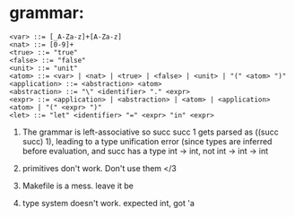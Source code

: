 # grammar: 

```
<var> ::= [_A-Za-z]+[A-Za-z]
<nat> ::= [0-9]+
<true> ::= "true"
<false> ::= "false"
<unit> ::= "unit"
<atom> ::= <var> | <nat> | <true> | <false> | <unit> | "(" <atom> ")"
<application> ::= <abstraction> <atom>
<abstraction> ::= "\" <identifier> "." <expr>
<expr> ::= <application> | <abstraction> | <atom> | <application> <atom> | "(" <expr> ")"
<let> ::= "let" <identifier> "=" <expr> "in" <expr>
```

1. The grammar is left-associative so succ succ 1 gets parsed as ((succ succ) 1), leading to a type unification error (since types are inferred before evaluation, and succ has a type int -> int, not int -> int -> int

2. primitives don't work. Don't use them </3

3. Makefile is a mess. leave it be

4. type system doesn't work. expected int, got 'a
